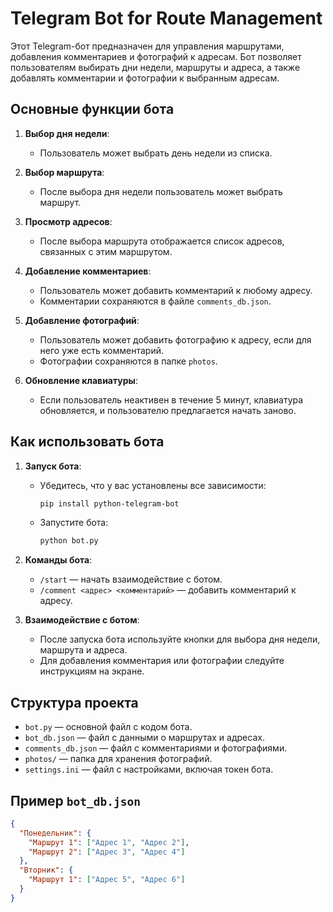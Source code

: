# Telegram Bot for Route Management

Этот Telegram-бот предназначен для управления маршрутами, добавления комментариев и фотографий к адресам. Бот позволяет пользователям выбирать дни недели, маршруты и адреса, а также добавлять комментарии и фотографии к выбранным адресам.

## Основные функции бота

1. **Выбор дня недели**:
   - Пользователь может выбрать день недели из списка.

2. **Выбор маршрута**:
   - После выбора дня недели пользователь может выбрать маршрут.

3. **Просмотр адресов**:
   - После выбора маршрута отображается список адресов, связанных с этим маршрутом.

4. **Добавление комментариев**:
   - Пользователь может добавить комментарий к любому адресу.
   - Комментарии сохраняются в файле `comments_db.json`.

5. **Добавление фотографий**:
   - Пользователь может добавить фотографию к адресу, если для него уже есть комментарий.
   - Фотографии сохраняются в папке `photos`.

6. **Обновление клавиатуры**:
   - Если пользователь неактивен в течение 5 минут, клавиатура обновляется, и пользователю предлагается начать заново.

## Как использовать бота

1. **Запуск бота**:
   - Убедитесь, что у вас установлены все зависимости:
     ```bash
     pip install python-telegram-bot
     ```
   - Запустите бота:
     ```bash
     python bot.py
     ```

2. **Команды бота**:
   - `/start` — начать взаимодействие с ботом.
   - `/comment <адрес> <комментарий>` — добавить комментарий к адресу.

3. **Взаимодействие с ботом**:
   - После запуска бота используйте кнопки для выбора дня недели, маршрута и адреса.
   - Для добавления комментария или фотографии следуйте инструкциям на экране.

## Структура проекта

- `bot.py` — основной файл с кодом бота.
- `bot_db.json` — файл с данными о маршрутах и адресах.
- `comments_db.json` — файл с комментариями и фотографиями.
- `photos/` — папка для хранения фотографий.
- `settings.ini` — файл с настройками, включая токен бота.

## Пример `bot_db.json`

```json
{
  "Понедельник": {
    "Маршрут 1": ["Адрес 1", "Адрес 2"],
    "Маршрут 2": ["Адрес 3", "Адрес 4"]
  },
  "Вторник": {
    "Маршрут 1": ["Адрес 5", "Адрес 6"]
  }
}

 